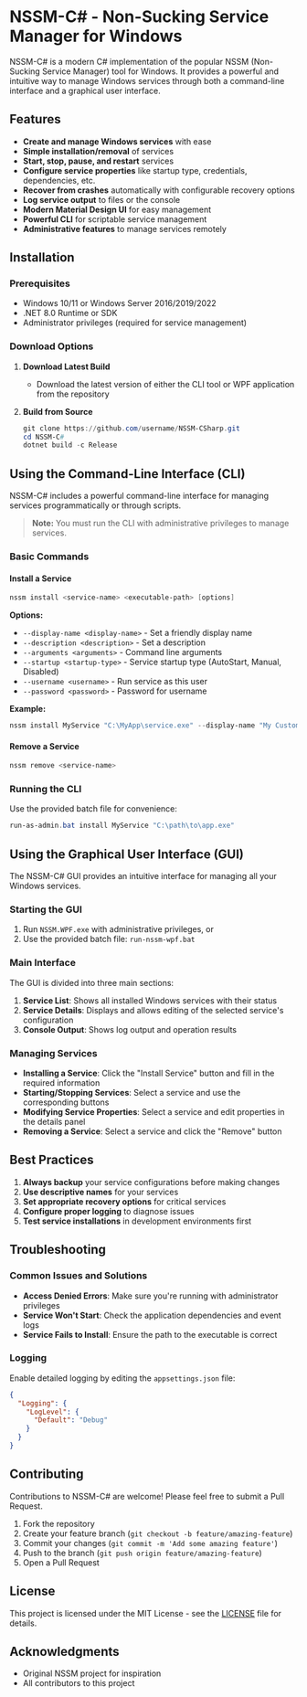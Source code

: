 # NSSM-C# - Non-Sucking Service Manager for Windows

NSSM-C# is a modern C# implementation of the popular NSSM (Non-Sucking Service Manager) tool for Windows. It provides a powerful and intuitive way to manage Windows services through both a command-line interface and a graphical user interface.

## Features

- **Create and manage Windows services** with ease
- **Simple installation/removal** of services
- **Start, stop, pause, and restart** services
- **Configure service properties** like startup type, credentials, dependencies, etc.
- **Recover from crashes** automatically with configurable recovery options
- **Log service output** to files or the console
- **Modern Material Design UI** for easy management
- **Powerful CLI** for scriptable service management
- **Administrative features** to manage services remotely

## Installation

### Prerequisites

- Windows 10/11 or Windows Server 2016/2019/2022
- .NET 8.0 Runtime or SDK
- Administrator privileges (required for service management)

### Download Options

1. **Download Latest Build**
   - Download the latest version of either the CLI tool or WPF application from the repository

2. **Build from Source**
   ```powershell
   git clone https://github.com/username/NSSM-CSharp.git
   cd NSSM-C#
   dotnet build -c Release
   ```

## Using the Command-Line Interface (CLI)

NSSM-C# includes a powerful command-line interface for managing services programmatically or through scripts.

> **Note:** You must run the CLI with administrative privileges to manage services.

### Basic Commands

#### Install a Service

```powershell
nssm install <service-name> <executable-path> [options]
```

**Options:**
- `--display-name <display-name>` - Set a friendly display name
- `--description <description>` - Set a description
- `--arguments <arguments>` - Command line arguments
- `--startup <startup-type>` - Service startup type (AutoStart, Manual, Disabled)
- `--username <username>` - Run service as this user
- `--password <password>` - Password for username

**Example:**
```powershell
nssm install MyService "C:\MyApp\service.exe" --display-name "My Custom Service" --description "This is my custom service" --startup AutoStart
```

#### Remove a Service

```powershell
nssm remove <service-name>
```

### Running the CLI

Use the provided batch file for convenience:

```powershell
run-as-admin.bat install MyService "C:\path\to\app.exe"
```

## Using the Graphical User Interface (GUI)

The NSSM-C# GUI provides an intuitive interface for managing all your Windows services.

### Starting the GUI

1. Run `NSSM.WPF.exe` with administrative privileges, or
2. Use the provided batch file: `run-nssm-wpf.bat`

### Main Interface

The GUI is divided into three main sections:

1. **Service List**: Shows all installed Windows services with their status
2. **Service Details**: Displays and allows editing of the selected service's configuration
3. **Console Output**: Shows log output and operation results

### Managing Services

- **Installing a Service**: Click the "Install Service" button and fill in the required information
- **Starting/Stopping Services**: Select a service and use the corresponding buttons
- **Modifying Service Properties**: Select a service and edit properties in the details panel
- **Removing a Service**: Select a service and click the "Remove" button

## Best Practices

1. **Always backup** your service configurations before making changes
2. **Use descriptive names** for your services
3. **Set appropriate recovery options** for critical services
4. **Configure proper logging** to diagnose issues
5. **Test service installations** in development environments first

## Troubleshooting

### Common Issues and Solutions

- **Access Denied Errors**: Make sure you're running with administrator privileges
- **Service Won't Start**: Check the application dependencies and event logs
- **Service Fails to Install**: Ensure the path to the executable is correct

### Logging

Enable detailed logging by editing the `appsettings.json` file:

```json
{
  "Logging": {
    "LogLevel": {
      "Default": "Debug"
    }
  }
}
```

## Contributing

Contributions to NSSM-C# are welcome! Please feel free to submit a Pull Request.

1. Fork the repository
2. Create your feature branch (`git checkout -b feature/amazing-feature`)
3. Commit your changes (`git commit -m 'Add some amazing feature'`)
4. Push to the branch (`git push origin feature/amazing-feature`)
5. Open a Pull Request

## License

This project is licensed under the MIT License - see the [LICENSE](LICENSE) file for details.

## Acknowledgments

- Original NSSM project for inspiration
- All contributors to this project
